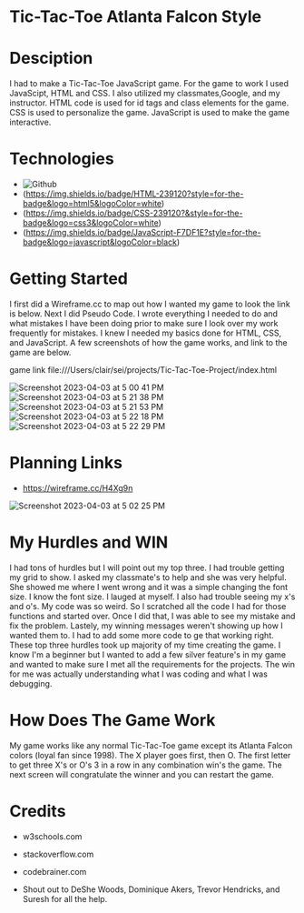 # Tic-Tac-Toe Atlanta Falcon Style 
# Desciption
  
I had to make a Tic-Tac-Toe JavaScript game. For the game to work I used JavaScipt, HTML and CSS. I also utilized my classmates,Google, and my instructor. HTML code is used for id tags and class elements for the game. CSS is used to personalize the game. JavaScript is used to make the game interactive. 

# Technologies 
- ![Github](https://img.shields.io/badge/GitHub-100000?style=for-the-badge&logo=github&logoColor=white)
- (https://img.shields.io/badge/HTML-239120?style=for-the-badge&logo=html5&logoColor=white)
- (https://img.shields.io/badge/CSS-239120?&style=for-the-badge&logo=css3&logoColor=white)
- (https://img.shields.io/badge/JavaScript-F7DF1E?style=for-the-badge&logo=javascript&logoColor=black)



# Getting Started 

I first did a Wireframe.cc to map out how I wanted my game to look the link is below.  Next I did Pseudo Code. I wrote everything I needed to do and what mistakes I have been doing prior to make sure I look over my work frequently for mistakes. I knew I needed my basics done for HTML, CSS, and JavaScript. A few screenshots of how the game works, and link to the game are below. 

game link file:///Users/clair/sei/projects/Tic-Tac-Toe-Project/index.html

![Screenshot 2023-04-03 at 5 00 41 PM](https://user-images.githubusercontent.com/124539081/229626577-412466ac-16f1-413c-b478-7fc4c1d78ecb.png)
![Screenshot 2023-04-03 at 5 21 38 PM](https://user-images.githubusercontent.com/124539081/229630593-73c54041-a98f-4d8c-9626-4c97cd1c2cb9.png)
![Screenshot 2023-04-03 at 5 21 53 PM](https://user-images.githubusercontent.com/124539081/229630614-1925e021-ba9d-4d27-9857-0b344ea8899e.png)
![Screenshot 2023-04-03 at 5 22 18 PM](https://user-images.githubusercontent.com/124539081/229630629-5c62c747-39c0-45a3-8941-d5b99d9ba6e5.png)
![Screenshot 2023-04-03 at 5 22 29 PM](https://user-images.githubusercontent.com/124539081/229630649-ee01a666-7600-4d35-a946-f46976830ec1.png)

# Planning Links
- https://wireframe.cc/H4Xg9n

![Screenshot 2023-04-03 at 5 02 25 PM](https://user-images.githubusercontent.com/124539081/229626971-80694570-4613-4874-854c-d6f1db2983b1.png)

# My Hurdles and WIN 

I had tons of hurdles but I will point out my top three. I had trouble getting my grid to show. I asked my classmate's to help and she was very helpful. She showed me where I went wrong and it was a simple changing the font size. I know the font size. I lauged at myself. I also had trouble seeing my x's and o's. My code was so weird. So I scratched all the code I had for those functions and started over. Once I did that, I was able to see my mistake and fix the problem. Lastely, my winning messages weren't showing up how I wanted them to. I had to add some more code to ge that working right. These top three hurdles took up majority of my time creating the game. I know I'm a beginner but I wanted to add a few silver feature's in my game and wanted to make sure I met all the requirements for the projects. The win for me was actually understanding what I was coding and what I was debugging.

# How Does The Game Work 

My game works like any normal Tic-Tac-Toe game except its Atlanta Falcon colors (loyal fan since 1998). The X player goes first, then O. The first letter to get three X's or O's 3 in a row in any combination win's the game. The next screen will congratulate the winner and you can restart the game. 

# Credits 

- w3schools.com

- stackoverflow.com

- codebrainer.com

- Shout out to DeShe Woods, Dominique Akers, Trevor Hendricks, and Suresh for all the help. 

